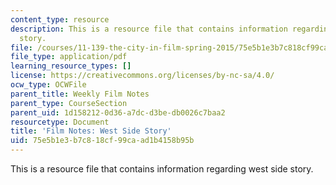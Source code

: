 ```yaml
---
content_type: resource
description: This is a resource file that contains information regarding west side
  story.
file: /courses/11-139-the-city-in-film-spring-2015/75e5b1e3b7c818cf99caad1b4158b95b_MIT11_139S15_WestSide2.pdf
file_type: application/pdf
learning_resource_types: []
license: https://creativecommons.org/licenses/by-nc-sa/4.0/
ocw_type: OCWFile
parent_title: Weekly Film Notes
parent_type: CourseSection
parent_uid: 1d158212-0d36-a7dc-d3be-db0026c7baa2
resourcetype: Document
title: 'Film Notes: West Side Story'
uid: 75e5b1e3-b7c8-18cf-99ca-ad1b4158b95b
---
```

This is a resource file that contains information regarding west side story.